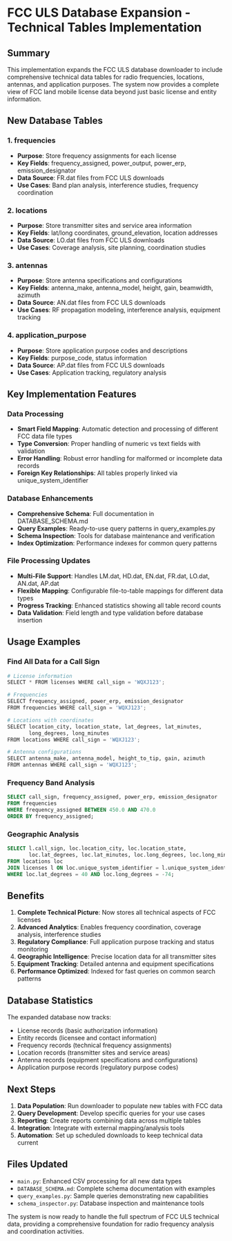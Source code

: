 # FCC ULS Database Expansion - Technical Tables Implementation

## Summary

This implementation expands the FCC ULS database downloader to include comprehensive technical data tables for radio frequencies, locations, antennas, and application purposes. The system now provides a complete view of FCC land mobile license data beyond just basic license and entity information.

## New Database Tables

### 1. frequencies
- **Purpose**: Store frequency assignments for each license
- **Key Fields**: frequency_assigned, power_output, power_erp, emission_designator
- **Data Source**: FR.dat files from FCC ULS downloads
- **Use Cases**: Band plan analysis, interference studies, frequency coordination

### 2. locations 
- **Purpose**: Store transmitter sites and service area information
- **Key Fields**: lat/long coordinates, ground_elevation, location addresses
- **Data Source**: LO.dat files from FCC ULS downloads  
- **Use Cases**: Coverage analysis, site planning, coordination studies

### 3. antennas
- **Purpose**: Store antenna specifications and configurations
- **Key Fields**: antenna_make, antenna_model, height, gain, beamwidth, azimuth
- **Data Source**: AN.dat files from FCC ULS downloads
- **Use Cases**: RF propagation modeling, interference analysis, equipment tracking

### 4. application_purpose
- **Purpose**: Store application purpose codes and descriptions
- **Key Fields**: purpose_code, status information
- **Data Source**: AP.dat files from FCC ULS downloads
- **Use Cases**: Application tracking, regulatory analysis

## Key Implementation Features

### Data Processing
- **Smart Field Mapping**: Automatic detection and processing of different FCC data file types
- **Type Conversion**: Proper handling of numeric vs text fields with validation
- **Error Handling**: Robust error handling for malformed or incomplete data records
- **Foreign Key Relationships**: All tables properly linked via unique_system_identifier

### Database Enhancements
- **Comprehensive Schema**: Full documentation in DATABASE_SCHEMA.md
- **Query Examples**: Ready-to-use query patterns in query_examples.py
- **Schema Inspection**: Tools for database maintenance and verification
- **Index Optimization**: Performance indexes for common query patterns

### File Processing Updates
- **Multi-File Support**: Handles LM.dat, HD.dat, EN.dat, FR.dat, LO.dat, AN.dat, AP.dat
- **Flexible Mapping**: Configurable file-to-table mappings for different data types
- **Progress Tracking**: Enhanced statistics showing all table record counts
- **Data Validation**: Field length and type validation before database insertion

## Usage Examples

### Find All Data for a Call Sign
```python
# License information
SELECT * FROM licenses WHERE call_sign = 'WQXJ123';

# Frequencies 
SELECT frequency_assigned, power_erp, emission_designator 
FROM frequencies WHERE call_sign = 'WQXJ123';

# Locations with coordinates
SELECT location_city, location_state, lat_degrees, lat_minutes, 
       long_degrees, long_minutes 
FROM locations WHERE call_sign = 'WQXJ123';

# Antenna configurations
SELECT antenna_make, antenna_model, height_to_tip, gain, azimuth
FROM antennas WHERE call_sign = 'WQXJ123';
```

### Frequency Band Analysis
```sql
SELECT call_sign, frequency_assigned, power_erp, emission_designator
FROM frequencies 
WHERE frequency_assigned BETWEEN 450.0 AND 470.0
ORDER BY frequency_assigned;
```

### Geographic Analysis
```sql
SELECT l.call_sign, loc.location_city, loc.location_state,
       loc.lat_degrees, loc.lat_minutes, loc.long_degrees, loc.long_minutes
FROM locations loc
JOIN licenses l ON loc.unique_system_identifier = l.unique_system_identifier
WHERE loc.lat_degrees = 40 AND loc.long_degrees = -74;
```

## Benefits

1. **Complete Technical Picture**: Now stores all technical aspects of FCC licenses
2. **Advanced Analytics**: Enables frequency coordination, coverage analysis, interference studies
3. **Regulatory Compliance**: Full application purpose tracking and status monitoring
4. **Geographic Intelligence**: Precise location data for all transmitter sites
5. **Equipment Tracking**: Detailed antenna and equipment specifications
6. **Performance Optimized**: Indexed for fast queries on common search patterns

## Database Statistics

The expanded database now tracks:
- License records (basic authorization information)
- Entity records (licensee and contact information)  
- Frequency records (technical frequency assignments)
- Location records (transmitter sites and service areas)
- Antenna records (equipment specifications and configurations)
- Application purpose records (regulatory purpose codes)

## Next Steps

1. **Data Population**: Run downloader to populate new tables with FCC data
2. **Query Development**: Develop specific queries for your use cases
3. **Reporting**: Create reports combining data across multiple tables
4. **Integration**: Integrate with external mapping/analysis tools
5. **Automation**: Set up scheduled downloads to keep technical data current

## Files Updated

- `main.py`: Enhanced CSV processing for all new data types
- `DATABASE_SCHEMA.md`: Complete schema documentation with examples
- `query_examples.py`: Sample queries demonstrating new capabilities
- `schema_inspector.py`: Database inspection and maintenance tools

The system is now ready to handle the full spectrum of FCC ULS technical data, providing a comprehensive foundation for radio frequency analysis and coordination activities.
